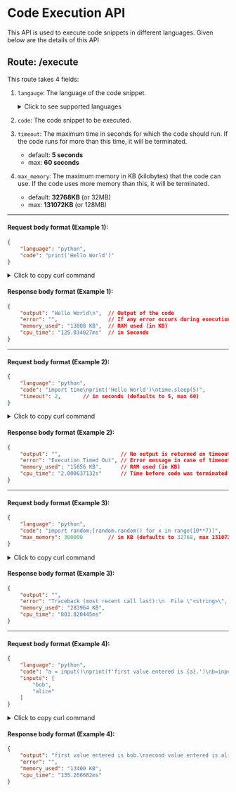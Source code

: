 # Code Execution API

This API is used to execute code snippets in different languages. Given below are the details of this API

## Route: /execute

This route takes 4 fields:

1. `langauge`: The language of the code snippet.
    <details>
    <summary>Click to see supported languages</summary>

    - python

    </details>

2. `code`: The code snippet to be executed.
3. `timeout`: The maximum time in seconds for which the code should run. If the code runs for more than this time, it will be terminated. 
    - default: **5 seconds**
    - max: **60 seconds**
4. `max_memory`: The maximum memory in KB (kilobytes) that the code can use. If the code uses more memory than this, it will be terminated.
    - default: **32768KB** (or 32MB)
    - max: **131072KB** (or 128MB)

---

#### Request body format (Example 1):

```json
{
    "language": "python",
    "code": "print('Hello World')"
}
```
<details>
<summary>Click to copy curl command</summary>

```bash
curl --location 'localhost:8080/execute' \
--header 'Content-Type: application/json' \
--data '{
    "language": "python",
    "code": "print('\''Hello World'\'')"
}'
```

</details>

#### Response body format (Example 1):

```json
{
    "output": "Hello World\n",  // Output of the code
    "error": "",                // If any error occurs during execution
    "memory_used": "13808 KB",  // RAM used (in KB)
    "cpu_time": "125.034027ms"  // in Seconds
}
```

---

#### Request body format (Example 2):

```json
{
    "language": "python",
    "code": "import time\nprint('Hello World')\ntime.sleep(5)",
    "timeout": 2,       // in seconds (defaults to 5, max 60)
}
```

<details>
<summary>Click to copy curl command</summary>

```bash
curl --location 'localhost:8080/execute' \
--header 'Content-Type: application/json' \
--data '{
    "language": "python",
    "code": "import time\nprint('\''Hello World'\'')\ntime.sleep(5)",
    "timeout": 2       
}'
```

</details>

#### Response body format (Example 2):

```json
{
    "output": "",                   // No output is returned on timeout
    "error": "Execution Timed Out", // Error message in case of timeout
    "memory_used": "15856 KB",      // RAM used (in KB)
    "cpu_time": "2.000637132s"      // Time before code was terminated
}
```

---

#### Request body format (Example 3):

```json
{
    "language": "python",
    "code": "import random;[random.random() for x in range(10**7)]",
    "max_memory": 300000        // in KB (defaults to 32768, max 131072)
}
```

<details>
<summary>Click to copy curl command</summary>

```bash
curl --location 'localhost:8080/execute' \
--header 'Content-Type: application/json' \
--data '{
    "language": "python",
    "code": "import random;[random.random() for x in range(10**7)]",
    "max_memory": 300000
}'
```

</details>

#### Response body format (Example 3):

```json
{
    "output": "",
    "error": "Traceback (most recent call last):\n  File \"<string>\", line 1, in <module>\n  File \"<string>\", line 1, in <listcomp>\nMemoryError\n",
    "memory_used": "283964 KB",
    "cpu_time": "803.820445ms"
}
```

---

#### Request body format (Example 4):

```json
{
    "language": "python",
    "code": "a = input()\nprint(f'first value entered is {a}.')\nb=input()\nprint(f'second value entered is {b}.')",
    "inputs": [
        "bob",
        "alice"
    ]
}
```

<details>
<summary>Click to copy curl command</summary>

```bash
curl --location 'localhost:8080/execute' \
--header 'Content-Type: application/json' \
--data '{
    "language": "python",
    "code": "a = input()\nprint(f'\''first value entered is {a}.'\'')\nb=input()\nprint(f'\''second value entered is {b}.'\'')",
    "inputs": [
        "bob",
        "alice"
    ]
}'
```

</details>

#### Response body format (Example 4):

```json
{
    "output": "first value entered is bob.\nsecond value entered is alice.\n",
    "error": "",
    "memory_used": "13400 KB",
    "cpu_time": "135.266682ms"
}
```